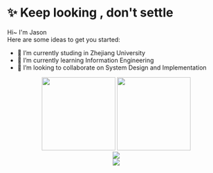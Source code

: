# ✨ Keep looking , don't settle

Hi~ I'm Jason   
Here are some ideas to get you started:

- 🔭 I’m currently studing in Zhejiang University
- 🌱 I’m currently learning Information Engineering
- 👯 I’m looking to collaborate on System Design and Implementation



<div align="center">
<span>  </span>
<img height="170px" src="https://github-readme-stats.vercel.app/api?username=JasonJ2021&show_icons=true&theme=solarized-light" /><span>  </span><img height="170px" src="https://github-readme-stats.vercel.app/api/top-langs/?username=JasonJ2021&layout=compact&langs_count=8&show_icons=true&theme=solarized-light" />
<span>  </span>
</div>

<div align="center">
    <img  src="https://github-readme-streak-stats.herokuapp.com/?user=JasonJ2021" />
</div>
<div align="center">
    <img src="https://activity-graph.herokuapp.com/graph?username=JasonJ2021&theme=minimal" />
</div>
